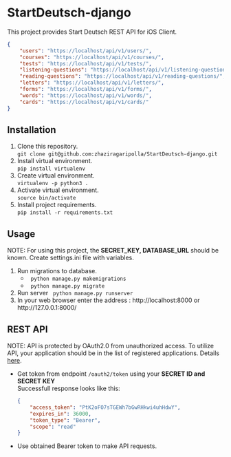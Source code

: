 # StartDeutsch-django
This project provides Start Deutsch REST API for iOS Client. 
```json
{
    "users": "https://localhost/api/v1/users/",
    "courses": "https://localhost/api/v1/courses/",
    "tests": "https://localhost/api/v1/tests/",
    "listening-questions": "https://localhost/api/v1/listening-questions/",
    "reading-questions": "https://localhost/api/v1/reading-questions/",
    "letters": "https://localhost/api/v1/letters/",
    "forms": "https://localhost/api/v1/forms/",
    "words": "https://localhost/api/v1/words/",
    "cards": "https://localhost/api/v1/cards/"
}
```
## Installation
<ol>
<li>Clone this repository.<br><code>git clone git@github.com:zhaziragaripolla/StartDeutsch-django.git </code>
<li>Install virtual environment. <br> <code>pip install virtualenv</code>
<li>Create virtual environment. <br> <code>virtualenv -p python3 .</code>
<li>Activate virtual environment.<br> <code>source bin/activate</code>
<li>Install project requirements.<br> <code>pip install -r requirements.txt</code>
</ol>

## Usage
NOTE: For using this project, the <strong>SECRET_KEY, DATABASE_URL</strong> should be known. Create settings.ini file with variables.
<ol>
<li>Run migrations to database. 
  <ul>
    <li><code> python manage.py makemigrations </code>
    <li><code> python manage.py migrate </code>
  </ul>
<li>Run server <code> python manage.py runserver </code>
<li>In your web browser enter the address : http://localhost:8000 or http://127.0.0.1:8000/
</ol>

## REST API

NOTE: API is protected by OAuth2.0 from unauthorized access. To utilize API, your application should be in the list of registered applications. Details [here](https://django-oauth-toolkit.readthedocs.io/en/latest/tutorial/tutorial_01.html).
<ul>
<li> Get token from endpoint <code>/oauth2/token</code> using your <strong>SECRET ID and SECRET KEY</strong><br>
Successfull response looks like this: <br>

```json
{
    "access_token": "PtK2oFO7sTGEWh7bGwRHkwi4uhHdwY",
    "expires_in": 36000,
    "token_type": "Bearer",
    "scope": "read"
}
```
<li>Use obtained Bearer token to make API requests.
</ul>
